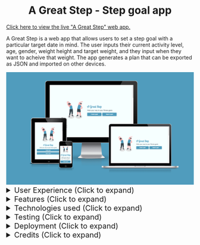 <h1 align="center">A Great Step - Step goal app</h1>

[Click here to view the live "A Great Step" web app.](https://a-great-step.stephendawson.ie/)

A Great Step is a web app that allows users to set a step goal with a particular target date in mind. The user inputs their current activity level, age, gender, weight height and target weight, and they input when they want to acheive that weight. The app generates a plan that can be exported as JSON and imported on other devices.

<div align="center"><img src="static/images/readme-images/different-devices.png"></div>

<details><summary style="font-size: 20px">User Experience (Click to expand)</summary>
<br>

### User stories

- #### First Time Visitor Goals

  1. As a first time visitor, I want to be able to easily navigate the site.
  2. As a first time visitor, I want to receive errors if I input invalid data.
  3. As a first time visitor, I want to be able to export my goal to use later.
  4. As a first time visitor, I want to understand the purpose of the app.

- #### Returning Visitor Goals

  1. As a returning visitor, I want to be able to import my goal from another device.
  2. As a returning visitor, I want to be able to edit my goal.

- #### Frequent User Goals

  1. As a frequent user, I want to be able to view my updated goal timeframe.
  2. As a frequent user, I want to be able to make updates to my goal.

<br>

### Design

- #### Colour Scheme

  - The main colours used are blue, white and turquiose. They were chosen to give a clean and professional look to the site. The colours are also bright to get a an energetic feeling.

- #### Typography

  - Lobster 2 was a fun and decorative choice made for the main heading. It is flowy, which goes with the theme of movement. The other fonts are less flashy so that they the app remains clean and accessible.

- #### Imagery

  - A number of SVG images are used from the [Storyset](https://storyset.com/) website. The people in the images range in age so that all age groups are encourage to participate. The people in the images also partake in different levels of activity, which is also to encourage those of all levels of activity to participate.
    <br>
    <br>

### Wireframes

<details><summary>Desktop landing (Click to expand)</summary>
    <img src="static/images/readme-images/wireframes/desktop/landing.png">
</details>
<details><summary>Mobile landing (Click to expand)</summary>
    <img src="static/images/readme-images/wireframes/mobile/landing.png">
</details>

<br>
<details><summary>Desktop import a goal (Click to expand)</summary>
    <img src="static/images/readme-images/wireframes/desktop/import-a-goal.png">
</details>
<details><summary>Mobile import a goal (Click to expand)</summary>
    <img src="static/images/readme-images/wireframes/mobile/import-a-goal.png">
</details>

<br>
<details><summary>Desktop personal details (Click to expand)</summary>
    <img src="static/images/readme-images/wireframes/desktop/personal-details.png">
</details>
<details><summary>Mobile personal details (Click to expand)</summary>
    <img src="static/images/readme-images/wireframes/mobile/personal-details.png">
</details>

<br>
<details><summary>Desktop activity level (Click to expand)</summary>
    <img src="static/images/readme-images/wireframes/desktop/activity-level.png">
</details>
<details><summary>Mobile activity level (Click to expand)</summary>
    <img src="static/images/readme-images/wireframes/mobile/activity-level.png">
</details>

<br>
<details><summary>Desktop goal details (Click to expand)</summary>
    <img src="static/images/readme-images/wireframes/desktop/goal-details.png">
</details>
<details><summary>Mobile goal details (Click to expand)</summary>
    <img src="static/images/readme-images/wireframes/mobile/goal-details.png">
</details>

<br>
<details><summary>Desktop goal plan (Click to expand)</summary>
    <img src="static/images/readme-images/wireframes/desktop/plan.png">
</details>
<details><summary>Mobile goal plan (Click to expand)</summary>
    <img src="static/images/readme-images/wireframes/mobile/plan.png">
</details>

<br>
<details><summary>Desktop 404 page (Click to expand)</summary>
    <img src="static/images/readme-images/wireframes/desktop/404.png">
</details>
<details><summary>Mobile 404 page (Click to expand)</summary>
    <img src="static/images/readme-images/wireframes/mobile/404.png">
</details>
<br>
</details>
<details><summary style="font-size: 20px">Features (Click to expand)</summary>
<br>

- Responsive on all device sizes
- Clean and user-friendly interface design
- Fast loading speed
- Accessible
- Ability to import/export JSON goals

<br>

### Site sections

<br>
<details><summary>Landing section initial section (Click to expand)</summary>
    <br>
    The landing section is the first thing the user sees. Straight away they can see that the app is fitness-related. They have the option to create a goal here, or import an existing goal.  
    <br>
    <br>
    <img src="static/images/readme-images/features/landing.png">
</details>
<br>
<details><summary>Landing section - Import a goal (Click to expand)</summary>
    <br>
    By clicking on the "Import goal" button on the landing page, the user is presented with a text input where they can add their previously export JSON goal data.
    <br>
    <br>
    <img src="static/images/readme-images/features/import-goal.png">
</details>

<br>
<details><summary>Your details (Click to expand)</summary>
    <br>
    The next section on the homepage that the user can scroll to is the "Your details" section, where they can input their personal details such as name, email and weight.
    <br>
    <br>
    <img src="static/images/readme-images/features/your-details.png">
</details>

<br>
<details><summary>Your activity level (Click to expand)</summary>
    <br>
    The activity level section is to gauge how active the user is, which is used in the calculation later. I made the decision to assign each level of activity to a value so that the user doesn't have to input a number. They just need to select the level of activity that best describes them.
    <br>
    <br>
    <img src="static/images/readme-images/features/activity-level.png">
</details>

<br>
<details><summary>Your goal (Click to expand)</summary>
    <br>
    The final section on the homepage gives the user the opportunity to input what weight they want to be, when they want to reach that weight and how many days a week they have available to exercise. This data is used in the final calculation too. When they click "Generate plan", it takes them to the walking plan page.
    <br>
    <br>
    <img src="static/images/readme-images/features/your-goal.png">
</details>

<br>
<details><summary>Walking plan (Click to expand)</summary>
    <br>
    The walking plan page is customised to the user and their goal. In this case, it gives me my name and tells me how many steps I need to walk each day to reach my goal. The date range is calculated from today's date to the user's target date.
    <br>
    <br>
    <img src="static/images/readme-images/features/walking-plan.png">
</details>

<br>
<details><summary>Walking plan - Export goal (Click to expand)</summary>
    <br>
    By clicking the "Export goal" button, the user's JSON data is saved to their clipboard. With that, they can send it to themselves and then import it on another device. When the button is clicked, the user gets some feedback that the button has been clicked by displaying a small popup.
    <br>
    <br>
    <img src="static/images/readme-images/features/export-goal.png">
</details>
<br>
</details>
<details><summary style="font-size: 20px">Technologies used (Click to expand)</summary>
<br>

### Languages Used

- [HTML5](https://en.wikipedia.org/wiki/HTML5)
- [CSS3](https://en.wikipedia.org/wiki/Cascading_Style_Sheets)
- [JavaScript](https://en.wikipedia.org/wiki/JavaScript)
- [Svelte](https://svelte.dev/)
- [Svelte Kit](https://kit.svelte.dev/)

### Frameworks, Libraries & Programs Used

1. [Cooolors:](https://coolors.co/)
   - Cooolors was used to come up with the app's colour scheme.
2. [Font Joy](https://fontjoy.com/)
   - Font Joy was used to find the font pairing for the app.
3. [Google Fonts:](https://fonts.google.com/)
   - Google fonts were used to import the 'Catamaran', 'Exo' and 'Lobster 2' fonts into the style.css file which are used throughout the project.
4. [Git:](https://git-scm.com/)
   - Git was used for version control by utilising VSCode terminal to commit to Git and push to GitHub.
5. [GitHub:](https://github.com/)
   - GitHub is used to store the projects code after being pushed from Git.
6. [Balsamiq:](https://balsamiq.com/)
   - Balsamiq was used to create the [wireframes](static/images/readme-images/wireframes) during the design process.
7. [SVG Repo:](https://www.svgrepo.com/)
   - SVG Repo was used to create the footprint images for the activity level section.
   <br>
   </details>
      <details><summary style="font-size: 20px">Testing (Click to expand)</summary>
   <br>

The W3C Markup Validator and W3C CSS Validator Services were used to validate every page of the project to ensure there were no syntax errors in the project.

[W3C Markup Validator:](https://validator.w3.org/)

<details><summary>Homepage (Click to expand)</summary>
    <br>
    <img src="static/images/readme-images/validation-images/homepage.png">
</details>
  
<br>

<details><summary>Walking Goal (Click to expand)</summary>
    <br>
    <img src="static/images/readme-images/validation-images/walking-goal.png">
</details>

<br>

<details><summary>404 page (Click to expand)</summary>
    <br>
    <img src="static/images/readme-images/validation-images/404.png">
</details>

<br>

[W3C CSS Validator](https://jigsaw.w3.org/css-validator/):

[CSS Homepage validation results](https://jigsaw.w3.org/css-validator/validator?uri=https%3A%2F%2Fstephendawsondev.github.io%2FA-Great-Step%2F&profile=css3svg&usermedium=all)

 <br>

[JSHint](https://jshint.com/):

 <details><summary>JSHint Code Validation (Click to expand)</summary>
    <br>
    <img src="static/images/readme-images/validation-images/jshint.png">
</details>

<br>

### Testing Performance

I used the [Pagespeed Insights tool](https://pagespeed.web.dev/) to check my app's speed, best practices and accessibility. Here are the results:

#### Mobile

<details><summary>Homepage (Click to expand)</summary>
  <br>
  <img src="static/images/readme-images/performance/mobile/homepage.png">
</details>

<details><summary>404 page (Click to expand)</summary>
  <br>
  <img src="static/images/readme-images/performance/mobile/404.png">
</details>

<details><summary>Walking Goal (Click to expand)</summary>
  <br>
  <img src="static/images/readme-images/performance/mobile/walking-goal.png">
</details>
<br>

#### Desktop

<details><summary>Homepage (Click to expand)</summary>
    <br>
    <img src="static/images/readme-images/performance/desktop/homepage.png">
</details>
<details><summary>404 page (Click to expand)</summary>
    <br>
    <img src="static/images/readme-images/performance/desktop/404.png">
</details>
<details><summary>Walking Goal (Click to expand)</summary>
    <br>
    <img src="static/images/readme-images/performance/desktop/walking-goal.png">
</details>
<br>

### Testing User Stories from User Experience (UX) Section

<br>

#### **First Time Visitor Goals**

<br>

> As a first time visitor, I want to be able to easily navigate the site.

On landing on the site, the user is presented with two large buttons, which allow them to either import a goal or create a new one. Limited choice means the user can easily decide what they want to do. They can also scroll down to see the other sections of the site. If they visit a page that doesn't exist, they have a button to redirect them back to the homepage.

> As a first time visitor, I want to receive errors if I input invalid data.

If the user inputs invalid data and tries to progress to the next section, the inputs will be validated and the user is presented with a clear error explaining what they need to do.

> As a first time visitor, I want to be able to export my goal to use later.

On the Walking Goal page, the user only has to click the "Export goal" button to copy the JSON data to their clipboard. A popup appears to let them know that the data has been copied to the clipboard.

> As a first time visitor, I want to understand the purpose of the app.

The app's name is "A Great Step" and the pun already indicates that the app is related to walking. There is also a subtitle that helps to explain the purpose of the app. The images used in each section also help to convey the purpose of the app.

<br>

#### **Returning Visitor Goals**

<br>

> As a returning visitor, I want to be able to import my goal from another device.

On the homepage, when the user clicks "Import a goal", they are presented with a popup that instructs them to input the JSON data for an existing goal. When they click "Import", the data is validated and if it is valid, the user is redirected to the Walking Goal page.

> As a returning visitor, I want to be able to edit my goal.

When the user imports a goal, they are redirected to the Walking Goal page. Here, they can click the "Back to homepage" button to be redirected to the homepage where they can edit their goal. When they originally land on the site, their goal fields are also pulled from Local Storage, and they are updated as the user progresses through each section.

<br>

#### **Frequent User Goals**

> As a frequent user, I want to be able to view my updated goal timeframe.

When the user updates their goal, the timeframe is updated on the Walking Goal page. The date range is calculated from today's date to the user's target date.

> As a frequent user, I want to be able to make updates to my goal.

In the "Goal details" section, the user can update the target date, weight and how many days they have available to exercise. When they click "Generate plan", the plan is updated with the new data.

<br>

### Further Testing

- The app was tested on Google Chrome, Mozilla Firefox and Safari browsers.
- The app was viewed on a variety of devices such as Mac, Samsung Galaxy S22 and iPhone 11.
- Family members were asked to review the app and documentation to point out any bugs and/or user experience issues.
- I made sure to test the app's accessibility using keyboard.

<br>

### Manual testing

<br>
<details><summary>Click to expand the manual testing table</summary>
  <table style="width: 100%;">
    <tr>
      <th style="text-align: left;">Test</th>
      <th style="text-align: left;">Expected behaviour</th>
      <th style="text-align: center;">Chrome Desktop Passed? (Macbook - Ventura 13.4)</th>
      <th style="text-align: center;">Safari Desktop Passed? (Macbook - Ventura 13.4)</th>
      <th style="text-align: center;">Firefox Desktop Passed? (Windows 11 - Firefox 114)</th>
      <th style="text-align: center;">Chrome Mobile Passed? (Samsung Galaxy S22)</th>
      <th style="text-align: center;">Safari Mobile Passed?</th>
      <th style="text-align: center;">Firefox Mobile Passed?</th>
    <tr>
      <td style="text-align: left;">Click "Import goal" button.</td>
      <td style="text-align: left;">Modal should open to allow user to input JSON.</td>
      <td style="text-align: center;">Y</td>
      <td style="text-align: center;">Y</td>
      <td style="text-align: center;">Y</td>
      <td style="text-align: center;">Y</td>
      <td style="text-align: center;">Y</td>
      <td style="text-align: center;">Y</td>
    </tr>
    <tr>
      <td style="text-align: left;">Add invalid JSON and submit.</td>
      <td style="text-align: left;">Instead of submitting, a an error message should be displayed. More than one message should not be displayed when clicked again.</td>
      <td style="text-align: center;">Y</td>
      <td style="text-align: center;">Y</td>
      <td style="text-align: center;">Y</td>
      <td style="text-align: center;">Y</td>
      <td style="text-align: center;">Y</td>
      <td style="text-align: center;">Y</td>
    </tr>
    <tr>
      <td style="text-align: left;">Click "X" on modal.</td>
      <td style="text-align: left;">Should dismiss the modal but should not remove the JSON.</td>
      <td style="text-align: center;">Y</td>
      <td style="text-align: center;">Y</td>
      <td style="text-align: center;">Y</td>
      <td style="text-align: center;">Y</td>
      <td style="text-align: center;">Y</td>
      <td style="text-align: center;">Y</td>
    </tr>
    <tr>
      <td style="text-align: left;">Adding valid JSON and submit.</td>
      <td style="text-align: left;">Should submit successfully and redirect to the walking goal page where the details are populated.</td>
      <td style="text-align: center;">Y</td>
      <td style="text-align: center;">Y</td>
      <td style="text-align: center;">Y</td>
      <td style="text-align: center;">Y</td>
      <td style="text-align: center;">Y</td>
      <td style="text-align: center;">Y</td>
    </tr>
    <tr>
      <td style="text-align: left;">Click "Create a goal".</td>
      <td style="text-align: left;">Auto-scroll to the next section.</td>
      <td style="text-align: center">Y</td>
      <td style="text-align: center;">Y</td>
      <td style="text-align: center;">Y - but smooth scroll isn't working</td>
      <td style="text-align: center;">Y</td>
      <td style="text-align: center;">Y</td>
      <td style="text-align: center;">Y</td>
    </tr>;
    <tr>
      <td style="text-align: left;">Click "Back" in your details section with empty fields.</td>
      <td style="text-align: left;">Should scroll back to previous section.</td>
      <td style="text-align: center;">Y</td>
      <td style="text-align: center;">Y</td>
      <td style="text-align: center;">Y</td>
      <td style="text-align: center;">Y</td>
      <td style="text-align: center;">Y</td>
      <td style="text-align: center;">Y</td>
    </tr>
    <tr>
      <td style="text-align: left;">Click "Back" button when fields are filled in.</td>
      <td style="text-align: left;">Should scroll back to previous section and keep field values.</td>
      <td style="text-align: center;">Y</td>
      <td style="text-align: center;">Y</td>
      <td style="text-align: center;">Y</td>
      <td style="text-align: center;">Y</td>
      <td style="text-align: center;">Y</td>
      <td style="text-align: center;">Y</td>
    </tr>
    <tr>
      <td style="text-align: left;">Click "Next" button when fields are empty.</td>
      <td style="text-align: left;">Should display error messages below required fields and <em>not</em> update the object in Local Storage.</td>
      <td style="text-align: center;">Y</td>
      <td style="text-align: center;">Y</td>
      <td style="text-align: center;">Y</td>
      <td style="text-align: center;">Y</td>
      <td style="text-align: center;">Y</td>
      <td style="text-align: center;">Y</td>
    </tr>
    <tr>
      <td style="text-align: left;">Add required input to a field with an error message.</td>
      <td style="text-align: left;">Should dismiss the error message when valid input is added.</td>
      <td style="text-align: center;">Y</td>
      <td style="text-align: center;">Y</td>
      <td style="text-align: center;">Y</td>
      <td style="text-align: center;">Y</td>
      <td style="text-align: center;">Y</td>
      <td style="text-align: center;">Y</td>
    </tr>
    <tr>
      <td style="text-align: left;">Click "Next" button when fields required fields are filled in.</td>
      <td style="text-align: left;">Should progress to the next section and update the object in Local Storage.</td>
      <td style="text-align: center;">Y</td>
      <td style="text-align: center;">Y</td>
      <td style="text-align: center;">Y</td>
      <td style="text-align: center;">Y</td>
      <td style="text-align: center;">Y</td>
      <td style="text-align: center;">Y</td>
    </tr>
    <tr>
      <td style="text-align: left;">Click "Generate plan" button when the section fields are filled in but target weight is greater than current weight.</td>
      <td style="text-align: left;">Error message should display and prevent submission.</td>
      <td style="text-align: center;">Y</td>
      <td style="text-align: center;">Y</td>
      <td style="text-align: center;">Y</td>
      <td style="text-align: center;">Y</td>
      <td style="text-align: center;">Y</td>
      <td style="text-align: center;">Y</td>
    </tr>
    <tr>
      <td style="text-align: left;">Click "Generate plan" button when the section fields are filled in but target weight less than input minimum (50kg).</td>
      <td style="text-align: left;">Error message should display and prevent submission.</td>
      <td style="text-align: center;">Y</td>
      <td style="text-align: center;">Y</td>
      <td style="text-align: center;">Y</td>
      <td style="text-align: center;">Y</td>
      <td style="text-align: center;">Y</td>
      <td style="text-align: center;">Y</td>
    </tr>
    <tr>
      <td style="text-align: left;">Click "Generate plan" button when the section fields are filled in but target date is in the past.</td>
      <td style="text-align: left;">Error message should display and prevent submission.</td>
      <td style="text-align: center;">Y</td>
      <td style="text-align: center;">Y</td>
      <td style="text-align: center;">Y</td>
      <td style="text-align: center;">Y</td>
      <td style="text-align: center;">Y</td>
      <td style="text-align: center;">Y</td>
    </tr>
    <tr>
      <td style="text-align: left;">Click "Generate plan" button when the section fields are filled in but other required fields are missing from goal object in Local Storage.</td>
      <td style="text-align: left;">Error message should display saying which fields are missing and prevent submission.</td>
      <td style="text-align: center;">Y</td>
      <td style="text-align: center;">Y</td>
      <td style="text-align: center;">Y</td>
      <td style="text-align: center;">Y</td>
      <td style="text-align: center;">Y</td>
      <td style="text-align: center;">Y</td>
    </tr>
    <tr>
      <td style="text-align: left;">Click "Generate plan" button when the section fields and all required fields are filled in correctly.</td>
      <td style="text-align: left;">Update the object in local storage and redirect to Walking Goal page.</td>
      <td style="text-align: center;">Y</td>
      <td style="text-align: center;">Y</td>
      <td style="text-align: center;">Y</td>
      <td style="text-align: center;">Y</td>
      <td style="text-align: center;">Y</td>
      <td style="text-align: center;">Y</td>
    </tr>
    <tr>
      <td style="text-align: left;">Click "Return home" button on Walking Goal page.</td>
      <td style="text-align: left;">Go to the landing page (all fields should contain values from Local Storage).</td>
      <td style="text-align: center;">Y</td>
      <td style="text-align: center;">Y</td>
      <td style="text-align: center;">Y</td>
      <td style="text-align: center;">Y</td>
      <td style="text-align: center;">Y</td>
      <td style="text-align: center;">Y</td>
    </tr>
    <tr>
      <td style="text-align: left;">Click "Export goal" button on Walking Goal page.</td>
      <td style="text-align: left;">JSON Object from Local Storage should be copied to the clipboard.</td>
      <td style="text-align: center;">Y</td>
      <td style="text-align: center;">Y</td>
      <td style="text-align: center;">Y</td>
      <td style="text-align: center;">Y</td>
      <td style="text-align: center;">Y</td>
      <td style="text-align: center;">Y</td>
    </tr>
    <tr>
      <td style="text-align: left;">Input a random page that does not exist.</td>
      <td style="text-align: left;">404 page should be displayed.</td>
      <td style="text-align: center;">Y</td>
      <td style="text-align: center;">Y</td>
      <td style="text-align: center;">Y</td>
      <td style="text-align: center;">Y</td>
      <td style="text-align: center;">Y</td>
      <td style="text-align: center;">Y</td>
    </tr>
    <tr>
      <td style="text-align: left;">Click "Return home" button.</td>
      <td style="text-align: left;">Should be brought back to the homepage.</td>
      <td style="text-align: center;">Y</td>
      <td style="text-align: center;">Y</td>
      <td style="text-align: center;">Y</td>
      <td style="text-align: center;">Y</td>
      <td style="text-align: center;">Y</td>
      <td style="text-align: center;">Y</td>
    </tr>
  </table>
</details>

<br>

### Bugs encountered

<br>

<details><summary>Click to expand the bugs encountered table</summary>
  <table style="width: 100%;">
    <tr>
      <th style="text-align: left;">Bug</th>
      <th style="text-align: center; width: 15%">Fixed (Y/N)</th>
      <th style="text-align: left;">Additional comments</th>
    </tr>
    <tr>
      <td style="text-align: left;">Overlapping sections on the homepage.</td>
      <td style="text-align: center; width: 15%">Y</td>
      <td style="text-align: left;">Changed the sections to 100vh, which allowed for the section to take up the space it needed.</td>
    </tr>
    <tr>
      <td style="text-align: left;">Duplicate "Invalid JSON" Error messages when importing JSON.</td>
      <td style="text-align: center; width: 15%">Y</td>
      <td style="text-align: left;">I added a check in JavaScript to see if the error already existed. If it did, then another one wouldn't be added</td>
    </tr>
    <tr>
      <td style="text-align: left;">Clicking the next or previous buttons create a 405 error.</td>
      <td style="text-align: center; width: 15%">Y</td>
      <td style="text-align: left;">Since they were buttons inside a form, the default behaviour was to submit. I prevented the default event.</td>
    </tr>
    <tr>
      <td style="text-align: left;">Clicking the next or previous buttons create a 405 error.</td>
      <td style="text-align: center; width: 15%">Y</td>
      <td style="text-align: left;">Since they were buttons inside a form, the default behaviour was to submit. I prevented the default event.</td>
    </tr>
    <tr>
      <td style="text-align: left;">Radio button error is only removed when first option is selected.</td>
      <td style="text-align: center; width: 15%">N</td>
      <td style="text-align: left;">When the error message is displayed, it is normally dismissed when the correct input is added, but for radio buttons, it is only dismissed when the first radio is selected. To fix it, I would need to loop through all the buttons to check if one option is selected, then dismiss the error.</td>
    </tr>
    <tr>
      <td style="text-align: left;">When selecting the radio button, the value of the last radio button in the group is always passed instead of the selected one.</td>
      <td style="text-align: center; width: 15%">Y</td>
      <td style="text-align: left;">When re-populating the values, I was accidentally overwriting the value of the selected input with the last value. I fixed the code so that it no longer happens.</td>
    </tr>
    <tr>
      <td style="text-align: left;">If there is an error on one section of the homepage, it prevents the "Next" or "Generate plan" button from submitting, even if there isn't an error on their sections.</td>
      <td style="text-align: center; width: 15%">Y</td>
      <td style="text-align: left;">This originally wasn't as serious an issue because the user was going to have to step through the form. I fixed it by checking for errors in the current section as opposed to the whole document.</td>
    </tr>
    <tr>
      <td style="text-align: left;">In Firefox, the days of the week checkboxes were not being checked.</td>
      <td style="text-align: center; width: 15%">Y</td>
      <td style="text-align: left;">I was using the :has selector and it is not supported in Firefox. I had to stop using the :has selector and restructure the code so that it now works.</td>
    </tr>
    <tr>
      <td style="text-align: left;">On the activity level section, the error message appears as a sibling to the card as opposed to a sibling of the parent.</td>
      <td style="text-align: center; width: 15%">Y</td>
      <td style="text-align: left;">After re-structuring the code, the javascript that was selecting parent was no longer the same parent, so I had to add in another parent to correct position the error.</td>
    </tr>
    <tr>
      <td style="text-align: left;">If the weight is a three-digit number, the error that "the target weight must be less than your current weight" is shown, even if the is less.</td>
      <td style="text-align: center; width: 15%">Y</td>
      <td style="text-align: left;">It looks like the fact one (or both) were being treated as strings instead of numbers caused the issue.</td>
    </tr>
  </table>
</details>
<br>
</details>

<details><summary style="font-size: 20px">Deployment (Click to expand)</summary>

### GitHub Pages

The project was deployed to GitHub Pages using the following steps...

1. Log in to GitHub and locate the [A Great Step Github Repository](https://github.com/stephendawsondev/A-Great-Step)
2. At the top of the Repository (not top of page), locate the "Settings" Button on the menu.
3. Scroll down the Settings page until you locate the "GitHub Pages" Section.
4. Under "Source", click the dropdown called "None" and select "Main Branch".
5. The page will automatically refresh.
6. Scroll back down through the page to locate the now [published site](https://stephendawsondev.github.io/A-Great-Step) in the "GitHub Pages" section.

### Forking the GitHub Repository

By forking the GitHub Repository we make a copy of the original repository on our GitHub account to view and/or make changes without affecting the original repository by using the following steps...

1. Log in to GitHub and locate the [A Great Step Github Repository](https://github.com/stephendawsondev/A-Great-Step)
2. At the top of the Repository (not top of page) just above the "Settings" Button on the menu, locate the "Fork" Button.
3. You should now have a copy of the original repository in your GitHub account.

### Making a Local Clone

1. Log in to GitHub and locate the [A Great Step Github Repository](https://github.com/stephendawsondev/A-Great-Step)
2. Under the repository name, click "Clone or download".
3. To clone the repository using HTTPS, under "Clone with HTTPS", copy the link.
4. Open Git Bash
5. Change the current working directory to the location where you want the cloned directory to be made.
6. Type `git clone`, and then paste the URL you copied in Step 3.

```
git clone https://github.com/stephendawsondev/A-Great-Step
```

7. Press Enter. Your local clone will be created.

```
$ git clone https://github.com/stephendawsondev/A-Great-Step
> Cloning into `CI-Clone`...
> remote: Counting objects: 10, done.
> remote: Compressing objects: 100% (8/8), done.
> remove: Total 10 (delta 1), reused 10 (delta 1)
> Unpacking objects: 100% (10/10), done.
```

[Click here to retrieve pictures for some of the buttons and more detailed explanations of the cloning process](https://help.github.com/en/github/creating-cloning-and-archiving-repositories/cloning-a-repository#cloning-a-repository-to-github-desktop).

</details>
<details><summary style="font-size: 20px">Credits (Click to expand)</summary>
<br>

### Code

- [Scroll snap instructions](https://developer.mozilla.org/en-US/docs/Web/CSS/scroll-snap-type)
- [MDN Documentation on the dialog element for popup](https://developer.mozilla.org/en-US/docs/Web/HTML/Element/dialog)
- [MDN Documentation on insertAdjacentElement](https://developer.mozilla.org/en-US/docs/Web/API/Element/insertAdjacentElement)
- [MDN Documentation on form validation](https://developer.mozilla.org/en-US/docs/Learn/Forms/Form_validation#validating_forms_using_javascript)
- [MDN Documentation on validity](https://developer.mozilla.org/en-US/docs/Web/API/HTMLObjectElement/validity)
- [MDN Documentation on aria-live](https://developer.mozilla.org/en-US/docs/Web/Accessibility/ARIA/Attributes/aria-live)
- [MDN Documentation on Math.pow](https://developer.mozilla.org/en-US/docs/Web/JavaScript/Reference/Global_Objects/Math/pow)
- [Article on adding accessible SVGs](https://www.smashingmagazine.com/2021/05/accessible-svg-patterns-comparison/)
- [Adding a 404 to GitHub Pages](https://draft.dev/learn/github-pages-404)
- [Information on Docstring commands](https://www.typescriptlang.org/docs/handbook/jsdoc-supported-types.html#param-and-returns)
- [How to write a good commit message for longer commands](https://haydar-ai.medium.com/learning-how-to-git-creating-a-longer-commit-message-16ca32746c3a)
- [MDN Documentation on the :has selector](https://developer.mozilla.org/en-US/docs/Web/CSS/:has) (removed eventually due to incompatibility with Firefox)

### Content

- [Formula for calories burned from walking](https://pubmed.ncbi.nlm.nih.gov/15570150/)

### Media

- <a href="https://storyset.com/">Illustrations by Storyset</a>
- <a href="https://www.svgrepo.com/svg/510907/chevron-left-md">Left chevron from SVG Repo</a>
- <a href="https://www.svgrepo.com/svg/510910/chevron-right-md">Right chevron from SVG Repo</a>

### Acknowledgements

- My Mentor for continuous helpful feedback.
- My Code Institute team for feedback on the project.
- The Code Institute #peer-code-review channel for feedback.

</details>
